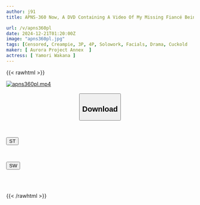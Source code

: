 ```yaml
---
author: j91
title: APNS-360 Now, A DVD Containing A Video Of My Missing Fiancé Being Gang-raped Has Been Sent To Me... A Tragic Cuckold... Made To Climax... Impregnated With A Creampie... A Slutty Dick Addict Falls Pregnant Wakana Hachimori

url: /v/apns360pl
date: 2024-12-21T01:20:00Z
image: "apns360pl.jpg"
tags: [Censored, Creampie, 3P, 4P, Solowork, Facials, Drama, Cuckold	]
maker: [ Aurora Project Annex  ]
actress: [ Yamori Wakana ]
---
```



{{< rawhtml >}}

<div class="video" data-videoid="3pRq8jjKkQHdkmB">
    <a href="javascript:;">
        <img src="/v/apns360pl/apns360pl.jpg" width="WIDTH" height="HEIGHT" alt="apns360pl.mp4" loading="lazy">
    </a>
</div>

<script type="text/javascript" src="https://j91.asia/asset/on-demand-st.js"></script>

<br>
  <link rel="stylesheet" href="https://j91.asia/asset/bs5.css">
  
  <center>
  <button class="btn btn-primary" type="button" data-bs-toggle="collapse" data-bs-target=".multi-collapse" aria-expanded="false" aria-controls="multiCollapseExample1 multiCollapseExample2"><h2>Download</h2></button></center>
</p>
<div class="row">
  <div class="col">
    <div class="collapse multi-collapse" id="multiCollapseExample1">
      <div class="card card-body">
	      	      <br>
<div class="buttons">  
<p><a href="/v/apns360pl/st.html" target="_blank"><button class="btn-hover color-3"><i class="fa fa-download"></i> ST</button></a></p></div>
    </div>
  </div>
</div>
  <div class="col">
    <div class="collapse multi-collapse" id="multiCollapseExample2">
      <div class="card card-body">
	      <br>
<div class="buttons">
<p><a href="/v/apns360pl/sw.html" target="_blank"><button class="btn-hover color-2"><i class="fa fa-download"></i> SW</button></a></p></div>
<br><br>
      </div>
    </div>
  </div>
</div>

{{< /rawhtml >}}